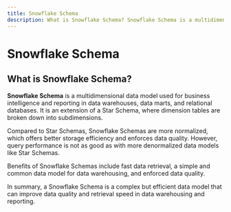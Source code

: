 ```yaml
---
title: Snowflake Schema
description: What is Snowflake Schema? Snowflake Schema is a multidimensional data model used for business intelligence and reporting in data warehouses, data marts, and relational databases. It is an extension of a Star Schema, where dimension tables are broken down into subdimensions.
---
```


# Snowflake Schema

## What is Snowflake Schema?

**Snowflake Schema** is a multidimensional data model used for business intelligence and reporting in data warehouses, data marts, and relational databases. It is an extension of a Star Schema, where dimension tables are broken down into subdimensions.

Compared to Star Schemas, Snowflake Schemas are more normalized, which offers better storage efficiency and enforces data quality. However, query performance is not as good as with more denormalized data models like Star Schemas.

Benefits of Snowflake Schemas include fast data retrieval, a simple and common data model for data warehousing, and enforced data quality.

In summary, a Snowflake Schema is a complex but efficient data model that can improve data quality and retrieval speed in data warehousing and reporting.
